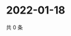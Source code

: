 # 2022-01-18

共 0 条

<!-- BEGIN WEIBO -->
<!-- 最后更新时间 Tue Jan 18 2022 23:15:58 GMT+0800 (China Standard Time) -->

<!-- END WEIBO -->
